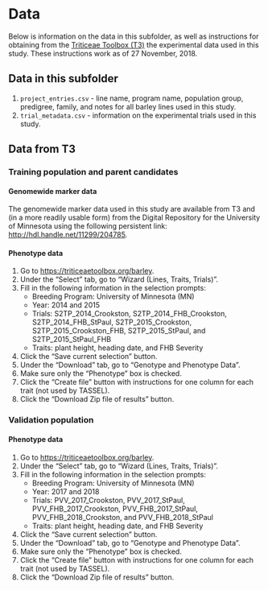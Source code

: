 
<!-- README.md is generated from README.Rmd. Please edit that file -->

# Data

Below is information on the data in this subfolder, as well as
instructions for obtaining from the [Triticeae Toolbox
(T3)](https://triticeaetoolbox.org/barley) the experimental data used in
this study. These instructions work as of 27 November, 2018.

## Data in this subfolder

1.  `project_entries.csv` - line name, program name, population group,
    predigree, family, and notes for all barley lines used in this
    study.
2.  `trial_metadata.csv` - information on the experimental trials used
    in this study.

## Data from T3

### Training population and parent candidates

#### Genomewide marker data

The genomewide marker data used in this study are available from T3 and
(in a more readily usable form) from the Digital Repository for the
University of Minnesota using the following persistent link:
<http://hdl.handle.net/11299/204785>.

#### Phenotype data

1.  Go to <https://triticeaetoolbox.org/barley>.
2.  Under the “Select” tab, go to “Wizard (Lines, Traits, Trials)”.
3.  Fill in the following information in the selection prompts:
      - Breeding Program: University of Minnesota (MN)
      - Year: 2014 and 2015
      - Trials: S2TP\_2014\_Crookston, S2TP\_2014\_FHB\_Crookston,
        S2TP\_2014\_FHB\_StPaul, S2TP\_2015\_Crookston,
        S2TP\_2015\_Crookston\_FHB, S2TP\_2015\_StPaul, and
        S2TP\_2015\_StPaul\_FHB
      - Traits: plant height, heading date, and FHB Severity
4.  Click the “Save current selection” button.
5.  Under the “Download” tab, go to “Genotype and Phenotype Data”.
6.  Make sure only the “Phenotype” box is checked.
7.  Click the “Create file” button with instructions for one column for
    each trait (not used by TASSEL).
8.  Click the “Download Zip file of results” button.

### Validation population

#### Phenotype data

1.  Go to <https://triticeaetoolbox.org/barley>.
2.  Under the “Select” tab, go to “Wizard (Lines, Traits, Trials)”.
3.  Fill in the following information in the selection prompts:
      - Breeding Program: University of Minnesota (MN)
      - Year: 2017 and 2018
      - Trials: PVV\_2017\_Crookston, PVV\_2017\_StPaul,
        PVV\_FHB\_2017\_Crookston, PVV\_FHB\_2017\_StPaul,
        PVV\_FHB\_2018\_Crookston, and PVV\_FHB\_2018\_StPaul
      - Traits: plant height, heading date, and FHB Severity
4.  Click the “Save current selection” button.
5.  Under the “Download” tab, go to “Genotype and Phenotype Data”.
6.  Make sure only the “Phenotype” box is checked.
7.  Click the “Create file” button with instructions for one column for
    each trait (not used by TASSEL).
8.  Click the “Download Zip file of results” button.

